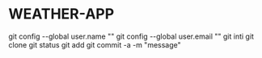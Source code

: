 # WEATHER-APP

git config --global user.name ""
git config --global user.email ""
git inti 
git clone
git status
git add <file name>
git commit -a -m "message"
